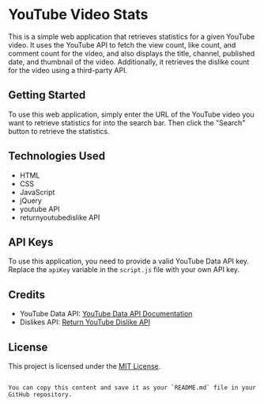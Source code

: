 # YouTube Video Stats

This is a simple web application that retrieves statistics for a given YouTube video. It uses the YouTube API to fetch the view count, like count, and comment count for the video, and also displays the title, channel, published date, and thumbnail of the video. Additionally, it retrieves the dislike count for the video using a third-party API.

## Getting Started

To use this web application, simply enter the URL of the YouTube video you want to retrieve statistics for into the search bar. Then click the "Search" button to retrieve the statistics.

## Technologies Used

- HTML
- CSS
- JavaScript
- jQuery
- youtube API
- returnyoutubedislike API

## API Keys

To use this application, you need to provide a valid YouTube Data API key. Replace the `apiKey` variable in the `script.js` file with your own API key.

## Credits

- YouTube Data API: [YouTube Data API Documentation](https://developers.google.com/youtube/v3)
- Dislikes API: [Return YouTube Dislike API](https://returnyoutubedislikeapi.com)

## License

This project is licensed under the [MIT License](LICENSE).
```

You can copy this content and save it as your `README.md` file in your GitHub repository.
